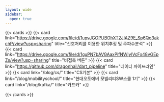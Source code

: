 ```yaml
---
layout: wide
sidebar:
  open: true
---
```


{{< cards >}}
  {{< card link="https://drive.google.com/file/d/1upvJGOPUBOhXT2JIAZ9E_Sp6Qo3akchP/view?usp=sharing" title="신호처리를 이용한 위치추정 및 주파수분석" >}}
  {{< card link="https://drive.google.com/file/d/1guPN7bAVGAaxPifNWIyIVcFx48vGEpZs/view?usp=sharing" title="비접촉 버튼" >}}
  {{< card link="https://github.com/dragonhail/dart_pipeline" title="데이터 파이프라인" >}}
  {{< card link="/blog/cs/" title="CS기본" >}}
  {{< card link="/blog/mobilityschool/" title="현대오토에버 모빌리티SW스쿨 1기" >}}
  {{< card link="/blog/kafka/" title="카프카" >}}


{{< /cards >}}